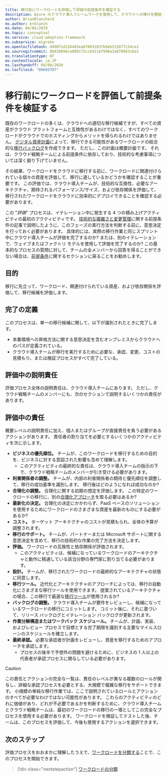 ```yaml
---
title: 移行前にワークロードを評価して評価の前提条件を検証する
description: Azure のクラウド導入フレームワークを使用して、クラウドへの移行を開始する前に評価の前提条件を検証する方法について学習します。
author: BrianBlanchard
ms.author: brblanch
ms.date: 04/04/2019
ms.topic: conceptual
ms.service: cloud-adoption-framework
ms.subservice: migrate
ms.openlocfilehash: d49071d126403ea870931837b9eb515877c54ce1
ms.sourcegitcommit: 8b82889dca0091f3cc64116f998a3a878943c6a1
ms.translationtype: HT
ms.contentlocale: ja-JP
ms.lasthandoff: 09/09/2020
ms.locfileid: "89603707"
---
```

# <a name="assess-workloads-and-validate-assumptions-before-migration"></a>移行前にワークロードを評価して前提条件を検証する

既存のワークロードの多くは、クラウドへの適切な移行候補ですが、すべての資産がクラウド プラットフォームと互換性があるわけではなく、すべてのワークロードがクラウドでのホスティングからメリットを得られるわけではありません。 [デジタル資産計画](../../../digital-estate/index.md)によって、移行できる可能性があるワークロードの総合的な[移行バックログ](../prerequisites/technical-complexity.md#migration-backlog-aligning-business-priorities-and-timing)を作成できます。 ただし、この計画は概要計画です。 それは、クラウド戦略チームによる前提条件に依存しており、技術的な考慮事項については深く掘り下げていません。

その結果、ワークロードをクラウドに移行する前に、ワークロードに関連付けられている個々の資産を評価して、移行に適しているかどうかを確認することが重要です。 この評価では、クラウド導入チームが、技術的な互換性、必要なアーキテクチャ、期待されるパフォーマンス/サイズ、および依存関係を評価して、移行されたワークロードをクラウドに効率的にデプロイできることを確認する必要があります。

この "_評価_" プロセスは、イテレーション中に発生する 4 つの積み上げアクティビティの最初のアクティビティです。 [技術的な複雑さと変更管理](../prerequisites/technical-complexity.md)に関する前提条件の記事で説明したように、このフェーズの実行方法を判断する前に、意思決定を行っておく必要があります。 具体的には、実際の移行作業と同じスプリント中にクラウド導入チームが評価を完了するのか? または、別のイテレーションで、ウェイブまたはファクトリ モデルを使用して評価を完了するのか? この基本的なプロセスの質問に対して、チームの全メンバーから回答を得ることができない場合は、[前提条件](../prerequisites/index.md)に関するセクションに戻ることをお勧めします。

## <a name="objective"></a>目的

移行に先立って、ワークロード、関連付けられている資産、および依存関係を評価して、移行候補を評価します。

## <a name="definition-of-done"></a>完了の定義

このプロセスは、単一の移行候補に関して、以下が識別されたときに完了します。

- 本番環境への昇格方法に関する意思決定を含むオンプレミスからクラウドへのパスが定義されている。
- クラウド導入チームが移行を実行するために必要な、承認、変更、コストの見積もり、または検証プロセスがすべて完了している。

## <a name="accountability-during-assessment"></a>評価中の説明責任

評価プロセス全体の説明責任は、クラウド導入チームにあります。 ただし、クラウド戦略チームのメンバーにも、次のセクションで説明するいくつかの責任があります。

## <a name="responsibilities-during-assessment"></a>評価中の責任

概要レベルの説明責任に加え、個人またはグループが直接責任を負う必要があるアクションがあります。 責任者の割り当てを必要とするいくつかのアクティビティを次に示します。

- **ビジネスの優先順位。** チームが、このワークロードを移行するための目的を、ビジネスに対する意図された影響も含めて理解します。
  - このアクティビティの最終的な責任は、クラウド導入チームの指示の下で、クラウド戦略チームのメンバーが引き受ける必要があります。
- **利害関係者の調整。** チームが、内部の利害関係者の期待と優先順位を調整して、移行の成功基準を識別します。 移行後はどのようになれば成功なのか?
- **合理化の調整。** 合理化に関する初期の想定を評価します。 この特定のワークロードの移行に、別の[合理化アプローチ](../../../digital-estate/rationalize.md)を取る必要はあるか?
- **最新化の決定。** 合理化の決定にかかわらず、PaaS ベースのソリューションを使用するためにワークロードのさまざまな資産を最新のものにする必要があるか?
- **コスト。** ターゲット アーキテクチャのコストが見積もられ、全体の予算が調整されます。
- **移行のサポート。** チームが、パートナーまたは Microsoft サポートに関する意思決定を含めて、移行の技術的な作業の完了方法を決定します。
- **評価。** ワークロードの互換性と依存関係が評価されます。
  - このアクティビティは、候補になっているワークロードのアーキテクチャと動作に精通している該当分野の専門家に割り当てる必要があります。
- **設計。** チームが、移行されたワークロードの最終的なアーキテクチャの状態に同意します。
- **移行ツール。** 近代化とアーキテクチャのアプローチによっては、移行の自動化にさまざまな移行ツールを使用できます。 提案されているアーキテクチャの場合、この移行で最適な[移行ツール](../../../decision-guides/migrate-decision-guide/index.md)が使用されるか?
- **バックログの調整。** クラウド導入チームが要件をレビューし、候補になっているワークロードの移行にコミットします。 コミット後に、それに基づいて、リリース バックログとイテレーション バックログが更新されます。
- **作業分解構造またはワークバック スケジュール。** チームが、計画、実装、およびレビュー プロセスで目標とする完了期限を識別する主要なマイルスローンのスケジュールを確立します。
- **最終承認。** 必要な承認者が計画をレビューし、資産を移行するためのアプローチを承認します。
  - プロセスの後半で予想外の問題を避けるために、ビジネスの 1 人以上の代表者が承認プロセスに関与している必要があります。

> [!CAUTION]
> この責任とアクションの完全な一覧は、責任のレベルが異なる複数のロールが関与し、詳細な承認プロセスを必要とする、大規模で複雑な移行をサポートできます。 小規模の単純な移行作業では、ここで説明されているロールとアクションのすべてが必要なわけではない可能性があります。 これらのアクティビティのどれに価値があり、どれが不必要であるかを判断するために、クラウド導入チームとクラウド戦略チームは、最初のワークロードの移行の一環としてこの完全なプロセスを使用する必要があります。 ワークロードを検証してテストした後、チームは、このプロセスを評価して、今後も使用するアクションを選択できます。

## <a name="next-steps"></a>次のステップ

評価プロセスをおおまかに理解したうえで、[ワークロードを分類する](./classify.md)ことで、このプロセスを開始できます。

> [!div class="nextstepaction"]
> [ワークロードの分類](./classify.md)
